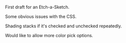 First draft for an Etch-a-Sketch.


Some obvious issues with the CSS.

Shading stacks if it's checked and unchecked repeatedly.


Would like to allow more color pick options.
